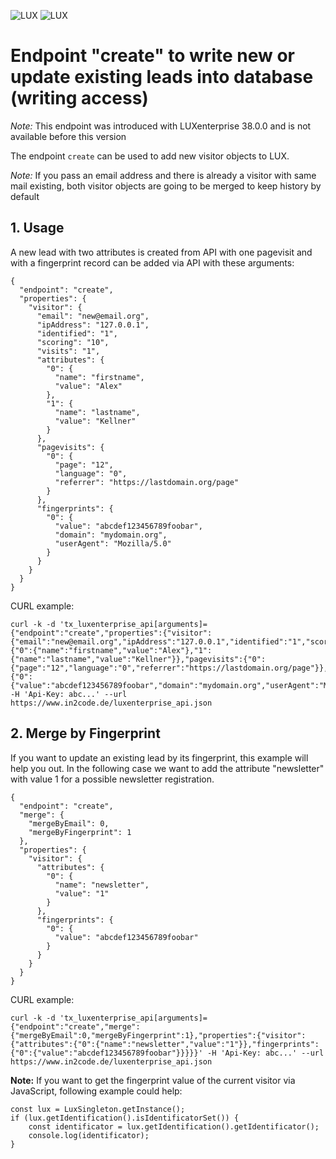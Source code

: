 ![LUX](/Documentation/Images/logo_claim.svg#gh-light-mode-only "LUX")
![LUX](/Documentation/Images/logo_claim_white.svg#gh-dark-mode-only "LUX")

# Endpoint "create" to write new or update existing leads into database (writing access)

*Note:* This endpoint was introduced with LUXenterprise 38.0.0 and is not available before this version

The endpoint `create` can be used to add new visitor objects to LUX.

*Note:* If you pass an email address and there is already a visitor with same mail existing, both visitor objects are
going to be merged to keep history by default

## 1. Usage

A new lead with two attributes is created from API with one pagevisit and with a fingerprint record can be added via
API with these arguments:

```
{
  "endpoint": "create",
  "properties": {
    "visitor": {
      "email": "new@email.org",
      "ipAddress": "127.0.0.1",
      "identified": "1",
      "scoring": "10",
      "visits": "1",
      "attributes": {
        "0": {
          "name": "firstname",
          "value": "Alex"
        },
        "1": {
          "name": "lastname",
          "value": "Kellner"
        }
      },
      "pagevisits": {
        "0": {
          "page": "12",
          "language": "0",
          "referrer": "https://lastdomain.org/page"
        }
      },
      "fingerprints": {
        "0": {
          "value": "abcdef123456789foobar",
          "domain": "mydomain.org",
          "userAgent": "Mozilla/5.0"
        }
      }
    }
  }
}
```

CURL example:

```
curl -k -d 'tx_luxenterprise_api[arguments]={"endpoint":"create","properties":{"visitor":{"email":"new@email.org","ipAddress":"127.0.0.1","identified":"1","scoring":"10","visits":"1","attributes":{"0":{"name":"firstname","value":"Alex"},"1":{"name":"lastname","value":"Kellner"}},"pagevisits":{"0":{"page":"12","language":"0","referrer":"https://lastdomain.org/page"}},"fingerprints":{"0":{"value":"abcdef123456789foobar","domain":"mydomain.org","userAgent":"Mozilla/5.0"}}}}}' -H 'Api-Key: abc...' --url https://www.in2code.de/luxenterprise_api.json
```


## 2. Merge by Fingerprint

If you want to update an existing lead by its fingerprint, this example will help you out. In the following case we
want to add the attribute "newsletter" with value 1 for a possible newsletter registration.

```
{
  "endpoint": "create",
  "merge": {
    "mergeByEmail": 0,
    "mergeByFingerprint": 1
  },
  "properties": {
    "visitor": {
      "attributes": {
        "0": {
          "name": "newsletter",
          "value": "1"
        }
      },
      "fingerprints": {
        "0": {
          "value": "abcdef123456789foobar"
        }
      }
    }
  }
}
```

CURL example:

```
curl -k -d 'tx_luxenterprise_api[arguments]={"endpoint":"create","merge":{"mergeByEmail":0,"mergeByFingerprint":1},"properties":{"visitor":{"attributes":{"0":{"name":"newsletter","value":"1"}},"fingerprints":{"0":{"value":"abcdef123456789foobar"}}}}}' -H 'Api-Key: abc...' --url https://www.in2code.de/luxenterprise_api.json
```

**Note:** If you want to get the fingerprint value of the current visitor via JavaScript, following example could help:

```
const lux = LuxSingleton.getInstance();
if (lux.getIdentification().isIdentificatorSet()) {
    const identificator = lux.getIdentification().getIdentificator();
    console.log(identificator);
}
```
